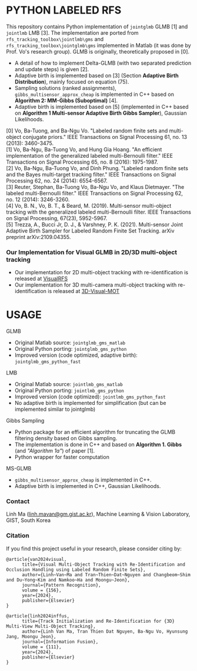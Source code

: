 PYTHON LABELED RFS 
========================
This repository contains Python implementation of `jointglmb` GLMB [1] and `jointlmb` LMB [3]. The implementation are ported from `rfs_tracking_toolbox\jointlmb\gms` and `rfs_tracking_toolbox\jointglmb\gms` implemented in Matlab (it was done by Prof. Vo's research group). 
GLMB is originally, theoretically proposed in [0].

- A detail of how to implement Delta-GLMB (with two separated prediction and update steps) is given [2].   
- Adaptive birth is implemented based on [3] (Section __Adaptive Birth Distribution__), mainly focused on equation (75).  
- Sampling solutions (ranked assignments), `gibbs_multisensor_approx_cheap` is implemented in C++ based on __Algorithm 2: MM-Gibbs (Suboptimal)__ [4].  
- Adaptive birth is implemented based on [5] (implemented in C++ based on __Algorithm 1 Multi-sensor Adaptive Birth Gibbs Sampler__), Gaussian Likelihoods.

[0] Vo, Ba-Tuong, and Ba-Ngu Vo. "Labeled random finite sets and multi-object conjugate priors." IEEE Transactions on Signal Processing 61, no. 13 (2013): 3460-3475.  
[1] Vo, Ba-Ngu, Ba-Tuong Vo, and Hung Gia Hoang. "An efficient implementation of the generalized labeled multi-Bernoulli filter." IEEE Transactions on Signal Processing 65, no. 8 (2016): 1975-1987.  
[2] Vo, Ba-Ngu, Ba-Tuong Vo, and Dinh Phung. "Labeled random finite sets and the Bayes multi-target tracking filter." IEEE Transactions on Signal Processing 62, no. 24 (2014): 6554-6567.  
[3] Reuter, Stephan, Ba-Tuong Vo, Ba-Ngu Vo, and Klaus Dietmayer. "The labeled multi-Bernoulli filter." IEEE Transactions on Signal Processing 62, no. 12 (2014): 3246-3260.   
[4] Vo, B. N., Vo, B. T., & Beard, M. (2019). Multi-sensor multi-object tracking with the generalized labeled multi-Bernoulli filter. IEEE Transactions on Signal Processing, 67(23), 5952-5967.      
[5] Trezza, A., Bucci Jr, D. J., & Varshney, P. K. (2021). Multi-sensor Joint Adaptive Birth Sampler for Labeled Random Finite Set Tracking. arXiv preprint arXiv:2109.04355.
  
### Our Implementation for Visual GLMB in 2D/3D multi-object tracking
- Our implementation for 2D multi-object tracking with re-identification is released at [VisualRFS](https://github.com/linh-gist/VisualRFS)
- Our implementation for 3D multi-camera multi-object tracking with re-identification is released at [3D-Visual-MOT](https://github.com/linh-gist/3D-Visual-MOT)

USAGE
=====
GLMB
* Original Matlab source: `jointglmb_gms_matlab`
* Original Python porting: `jointglmb_gms_python`
* Improved version (code optimized, adaptive birth): `jointglmb_gms_python_fast`

LMB
* Original Matlab source: `jointlmb_gms_matlab`
* Original Python porting: `jointlmb_gms_python`
* Improved version (code optimized): `jointlmb_gms_python_fast`
* No adaptive birth is implemented for simplification (but can be implemented similar to jointglmb)

Gibbs Sampling
* Python package for an efficient algorithm for truncating the GLMB filtering density based on Gibbs sampling.
* The implementation is done in C++ and based on __Algorithm 1. Gibbs__ (and _"Algorithm 1a"_) of paper [1].
* Python wrapper for faster computation

MS-GLMB
* `gibbs_multisensor_approx_cheap` is implemented in C++.  
* Adaptive birth is implemented in C++, Gaussian Likelihoods.


### Contact
Linh Ma (linh.mavan@gm.gist.ac.kr), Machine Learning & Vision Laboratory, GIST, South Korea

### Citation
If you find this project useful in your research, please consider citing by:

```
@article{van2024visual,
      title={Visual Multi-Object Tracking with Re-Identification and Occlusion Handling using Labeled Random Finite Sets}, 
      author={Linh~Van~Ma and Tran~Thien~Dat~Nguyen and Changbeom~Shim and Du~Yong~Kim and Namkoo~Ha and Moongu~Jeon},
      journal={Pattern Recognition},
      volume = {156},
      year={2024},
      publisher={Elsevier}
}

@article{linh2024inffus,
      title={Track Initialization and Re-Identification for {3D} Multi-View Multi-Object Tracking}, 
      author={Linh Van Ma, Tran Thien Dat Nguyen, Ba-Ngu Vo, Hyunsung Jang, Moongu Jeon},
      journal={Information Fusion},
      volume = {111},
      year={2024},
      publisher={Elsevier}
}
```
